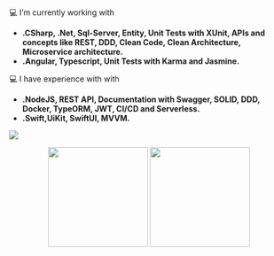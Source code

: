 💻 I’m currently working with 
- **.CSharp, .Net, Sql-Server, Entity, Unit Tests with XUnit, APIs and concepts like REST, DDD, Clean Code, Clean Architecture, Microservice architecture.**
- **.Angular, Typescript, Unit Tests with Karma and Jasmine.**
  
💻 I have experience with with   
- **.NodeJS, REST API, Documentation with Swagger, SOLID, DDD, Docker, TypeORM, JWT, CI/CD and Serverless.**
- **.Swift,UiKit, SwiftUI, MVVM.**


<a href="https://www.linkedin.com/in/linconl-rufino-a790bb189" target="_blank"><img src="https://img.shields.io/badge/-LinkedIn-%230077B5?style=for-the-badge&logo=linkedin&logoColor=white" target="_blank"></a>

<div align="center">
  <img height="180em" src="https://github-readme-stats.vercel.app/api/top-langs/?username=linconlrufino&hide=html,css,hack,ejs&layout=compact&show_icons=true&theme=ocean_dark" />
  <img height="180em" src="https://github-readme-stats.vercel.app/api?username=linconlrufino&hide=contribs&show_icons=true&theme=ocean_dark" />
</div>
